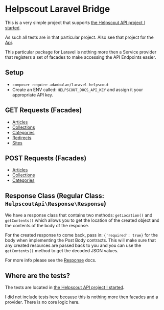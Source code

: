 # Helpscout Laravel Bridge

This is a very simple project that supports [the Helpscout API project I started](https://github.com/AdamKyle/helpscout-api).

As such all tests are in that particular project. Also see that project for the [Api](https://github.com/AdamKyle/helpscout-api/blob/master/docs/ApiIndex.md).

This particular package for Laravel is nothing more then a Service provider that registers a set of facades to make accessing the
API Endpoints easier.

## Setup

- `composer require adambalan/laravel-helpscout`
- Create an ENV called: `HELPSCOUT_DOCS_API_KEY` and assign it your appropriate API key.


## GET Requests (Facades)

- [Articles](https://github.com/AdamKyle/helpscout-api/blob/master/docs/HelpscoutApi-Api-Get-Articles.md)
- [Collections](https://github.com/AdamKyle/helpscout-api/blob/master/docs/HelpscoutApi-Api-Get-Collections.md)
- [Categories](https://github.com/AdamKyle/helpscout-api/blob/master/docs/HelpscoutApi-Api-Get-Categories.md)
- [Redirects](https://github.com/AdamKyle/helpscout-api/blob/master/docs/HelpscoutApi-Api-Get-Redirects.md)
- [Sites](https://github.com/AdamKyle/helpscout-api/blob/master/docs/HelpscoutApi-Api-Get-Sites.md)

## POST Requests (Facades)

- [Articles](https://github.com/AdamKyle/helpscout-api/blob/master/docs/HelpscoutApi-Api-Post-Article.md)
- [Collections](https://github.com/AdamKyle/helpscout-api/blob/master/docs/HelpscoutApi-Api-Post-Collection.md)
- [Categories](https://github.com/AdamKyle/helpscout-api/blob/master/docs/HelpscoutApi-Api-Post-Categorie.md)

## Response Class (Regular Class: `HelpscoutApi\Response\Response`)

We have a response class that contains two methods: `getLocation()` and `getContents()` which allows you to get the location of the created object and the contents
of the body of the response.

For the created response to come back, pass in: `{'required': true}` for the body when implementing the Post Body contracts. This will make sure that any created
resources are passed back to you and you can use the `getContents()` method to get the decoded JSON values.

For more info please see the [Response](https://github.com/AdamKyle/helpscout-api/blob/master/docs/HelpscoutApi-Response-Response.md) docs.


## Where are the tests?

The tests are located in [the Helpscout API project I started](https://github.com/AdamKyle/helpscout-api).

I did not include tests here because this is nothing more then facades and a provider. There is no core logic here.
